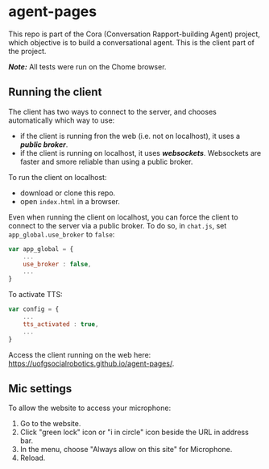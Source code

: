 # agent-pages

This repo is part of the Cora (Conversation Rapport-building Agent) project, which objective is to build a conversational agent. This is the client part of the project.

___Note:___ All tests were run on the Chome browser.

## Running the client	


The client has two ways to connect to the server, and chooses automatically which way to use:
* if the client is running fron the web (i.e. not on localhost), it uses a ___public broker___.
* if the client is running on localhost, it uses ___websockets___. Websockets are faster and smore reliable than using a public broker.

To run the client on localhost:
* download or clone this repo.
* open `index.html` in a browser.

Even when running the client on localhost, you can force the client to connect to the server via a public broker. To do so, in `chat.js`, set `app_global.use_broker` to `false`:
```javascript
var app_global = {
    ...
    use_broker : false,
    ...
}
````

To activate TTS:
```javascript
var config = {
    ...
    tts_activated : true,
    ...
}
````

Access the client running on the web here: https://uofgsocialrobotics.github.io/agent-pages/.

## Mic settings 

To allow the website to access your microphone:
1. Go to the website.
2. Click "green lock" icon or "i in circle" icon beside the URL in address bar.
3. In the menu, choose "Always allow on this site" for Microphone.
4. Reload.


